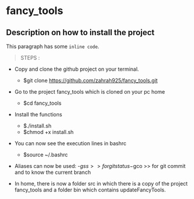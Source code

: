 # fancy_tools
## Description on how to install the project

This paragraph has some `inline code`.

> STEPS :

- Copy and clone the github project on your terminal.
  - $git clone https://github.com/zahrah925/fancy_tools.git

- Go to the project fancy_tools which is cloned on your pc home
  - $cd fancy_tools

- Install the functions
  - $./install.sh
  - $chmod +x install.sh

- You can now see the execution lines in bashrc
  - $source ~/.bashrc

- Aliases can now be used:
  -$gss  >> for git status
  -$gco  >> for git commit and to know the current branch

- In home, there is now a folder src in which there is a copy of the project fancy_tools and a folder bin which contains updateFancyTools.

